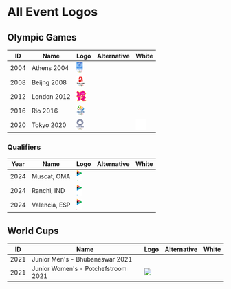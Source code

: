 # All Event Logos

## Olympic Games
| ID | Name | Logo | Alternative | White |
|:-:|---|---|---|---|
| 2004 | Athens 2004 | <img src="/svg/events/olympics/2004/2004_summer_olympics_logo.svg" height="25px" /> | | |
| 2008 | Beijng 2008 | <img src="/svg/events/olympics/2008/2008_summer_olympics_logo.svg" height="25px" /> | | |
| 2012 | London 2012 | <img src="/svg/events/olympics/2012/2012_summer_olympics_logo.svg" height="25px" /> | | |
| 2016 | Rio 2016 | <img src="/svg/events/olympics/2016/2016_summer_olympics_logo.svg" height="25px" /> | | |
| 2020 | Tokyo 2020 | <img src="/svg/events/olympics/2020/2020_summer_olympics_logo.svg" height="25px" /> | | <img src="/svg/events/olympics/2020/mission_tokio.svg" height="25px" /> |

### Qualifiers
| Year | Name | Logo | Alternative | White |
|:-:|---|---|---|---|
| 2024 | Muscat, OMA | <img src="/svg/events/olympic-qualifiers/2024/oma_muscat.svg" height="25px" /> | | |
| 2024 | Ranchi, IND | <img src="/svg/events/olympic-qualifiers/2024/ind_ranchi.svg" height="25px" /> | | |
| 2024 | Valencia, ESP | <img src="/svg/events/olympic-qualifiers/2024/esp_valencia.svg" height="25px" /> | | |

## World Cups
| ID | Name | Logo | Alternative | White |
|:-:|---|---|---|---|
| 2021 | Junior Men's - Bhubaneswar 2021 | | | |
| 2021 | Junior Women's - Potchefstroom 2021 | <img src="/svg/events/worldcup/2021_FIH_JWC_Bhubaneswar_2021.svg" height="25px" /> | | |